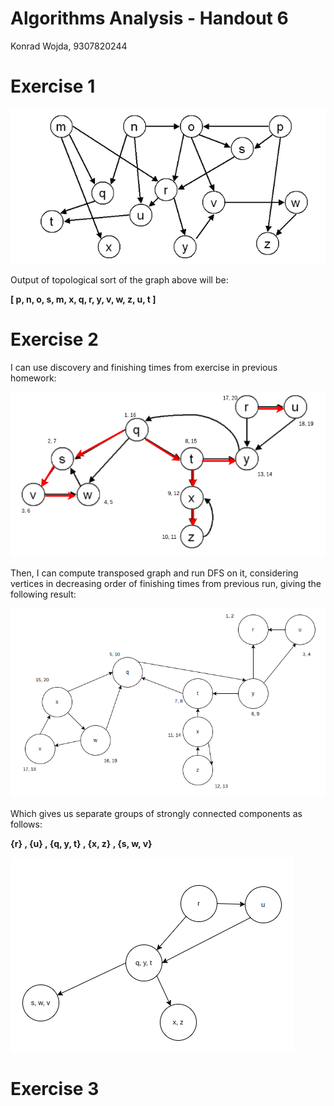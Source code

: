 # Algorithms Analysis - Handout 6

Konrad Wojda, 9307820244

# Exercise 1

![alt text](image.png)

Output of topological sort of the graph above will be:  

**[ p, n, o, s, m, x, q, r, y, v, w, z, u, t  ]**

# Exercise 2

I can use discovery and finishing times from exercise in previous homework:

![](hw0503.png)

Then, I can compute transposed graph and run DFS on it, considering vertices in decreasing order of finishing times from previous run, giving the following result:

![alt text](image-1.png)

Which gives us separate groups of strongly connected components as follows:

**{r} , {u} , {q, y, t} , {x, z} , {s, w, v}**

![alt text](image-2.png)

# Exercise 3